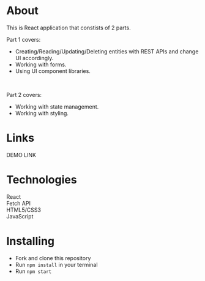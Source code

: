 # About
This is React application that constists of 2 parts.<br />

Part 1 covers:
- Creating/Reading/Updating/Deleting entities with REST APIs and change UI accordingly.
- Working with forms.
- Using UI component libraries.
<br />

Part 2 covers:
- Working with state management.
- Working with styling.

# Links
DEMO LINK

# Technologies
React<br />
Fetch API<br />
HTML5/CSS3<br />
JavaScript<br />

# Installing
- Fork and clone this repository
- Run `npm install` in your terminal
- Run `npm start`
